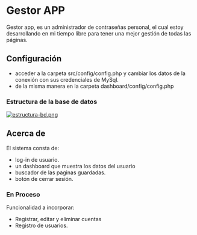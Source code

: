# Gestor APP
Gestor app, es un administrador de contraseñas personal, el cual estoy desarrollando en mi tiempo libre para tener una mejor gestión de todas las páginas.
## Configuración 
- acceder a la carpeta src/config/config.php y cambiar los datos de la conexión con sus credenciales de MySql.
- de la misma manera en la carpeta dashboard/config/config.php

### Estructura de la base de datos
[![estructura-bd.png](https://i.postimg.cc/3N9586sJ/estructura-bd.png)](https://postimg.cc/wRtbFWxS)

## Acerca de
El sistema consta de:
- log-in de usuario.
- un dashboard que muestra los datos del usuario
- buscador de las paginas guardadas.
- botón de cerrar sesión.

### En Proceso 
Funcionalidad a incorporar:
- Registrar, editar y eliminar cuentas
- Registro de usuarios.
